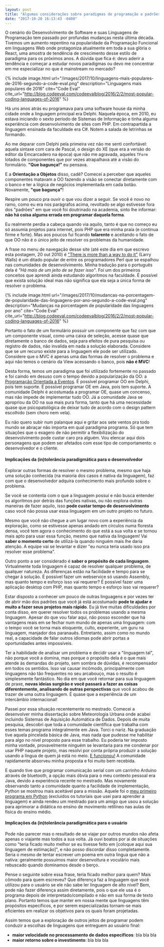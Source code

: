 ```yaml
---
layout: post
title: "Algumas considerações sobre paradigmas de programação e padrões de projeto"
date: "2017-10-20 16:13:43 -0400"
---
```

O cenário do Desenvolvimento de Software e suas Linguagens de Programação tem
passado por profundas mudanças nesta última década. Tivemos um aumento repentino
na popularidade da Programação Funcional em linguagens Web onde protagoniza atualmente
em toda a sua glória o React, uma amostra de tendência de crescimento desse estilo de
paradigma para os próximos anos. A dúvida que fica é: devo aderir a tendência e
começar a estudar novos paradigmas ou devo me concentrar em me especializar no
que é mainstream no mercado?

{% include image.html url="/images/2017/10/linguagens-mais-populares-de-2016-segundo-a-code-eval.png" description="Linguagens mais populares de 2016" cite="Code Eval" cite_url="http://blog.codeeval.com/codeevalblog/2016/2/2/most-popular-coding-languages-of-2016" %}

Há uns anos atrás eu programava para uma software house da minha cidade
onde a linguagem principal era Delphi. Naquela época, em 2010, eu estava iniciando
o sexto período de Sistemas de Informação e tinha alguma experiência com
desenvolvimento de sites com PHP. Em contrapartida a linguagem ensinada da faculdade
era C#. Notem a salada de letrinhas se formando.

Ao me deparar com Delphi pela primeira vez não me senti confortável: aquela
sintaxe com cara de Pascal, o design do XE (que era a versão do editor da
Emcarcadero na época) que não me agravada, aqueles `TForm` lotados de componentes
que por vezes atrapalhava até a visão do formulário. **"Que bagunça!"** eu pensava.

E a **Orientação a Objetos** disso, cadê? Comecei a perceber que aqueles componentes
matavam a OO fazendo a visão se conectar diretamente com o banco e ter a lógica
de negócios implementada em cada botão. Novamente, **"que bagunça"**!

Respire um pouco pra ouvir o que vou dizer a seguir. Se você é novo no ramo,
como eu era nos parágrafos acima, revoltado se algo estivesse fora dos "padrões"
em que você foi doutrinado na academia, sinto lhe informar: **não há coisa alguma
errada em programar daquela forma**.

Eu realmente perdia a cabeça quando via aquilo, tanto é que no começo eu só
assumia projetos para internet, pois PHP que era minha praia (e continua firme
e forte). Mas aos poucos fui ficando **tolarente** e aceitando o fato de que OO não
é o único jeito de resolver os problemas da humanidade.

A frase no menu de navegação desse site (até este dia em que escrevo esta postagem,
20 out 2010) é
["There is more than a way to do it"](https://en.wikipedia.org/wiki/There%27s_more_than_one_way_to_do_it)
(Larry Walls) é um ditado popular de entre os programadores Perl que se espalhou nas comunidades de
desenvolvimento. Minha tradução para o português dela é _"Há mais de um jeito de
se fazer isso"_. Foi um dos primeiros conceitos que aprendi ainda estudando algoritmos
na faculdade. É possível que exista solução ideal mas não significa que ela seja
a única forma de resolver o problema.

{% include image.html url="/images/2017/10/mudancas-na-porcentagem-de-popularidade-das-linguagens-por-ano-segundo-a-code-eval.png" description="Mudanças na porcentagem de popularidade das linguagens por ano" cite="Code Eval" cite_url="http://blog.codeeval.com/codeevalblog/2016/2/2/most-popular-coding-languages-of-2016" %}

Portanto o fato de um formulário possuir um componente que faz com que um
componente visual, como uma caixa de seleção, acesse quase que diretamente
o banco de dados, seja para efeitos de pura pesquisa ou registro de dados,
não invalida em nada a solução elaborada. Considere que se um recurso existe
para a linguagem ele pode ser utilizado. Considere que o MVC é apenas uma das
formas de resolver o problema e aqui não temos o cenário da View acessando o
banco, pois **não é MVC**!

Desta forma, temos um paradigma que foi utilizado fortemente no passado e foi
caindo em desuso com o tempo devido a popularização da OO: a [Programação Orientada
a Eventos](https://pt.wikipedia.org/wiki/Programa%C3%A7%C3%A3o_orientada_a_eventos).
É possível programar OO em Delphi, pois tem suporte. É possível
programar OE em Java, pois tem suporte. A comunidade Delphi é acostumada a programar
OE, quase um concenso, mas não impede de implementar tudo OO. Já a comunidade
Java se apropriou da OO na sua mais pura forma, tanto que há uma necessidade
quase que psicopatológica de deixar tudo de acordo com o design pattern escolhido
(sem choro nem vela).

Eu não quero subir num palanque aqui e gritar aos sete ventos pra todo mundo se
abraçar não importa em qual paradigma programa. Só que tem situações que o
exagero de não permitir a flexibilização do desenvolvimento pode custar caro pra
alguém. Vou elencar aqui dois personagens que podem ser afetados com esse tipo
de comportamento: o desenvolvedor e o cliente.

#### Implicações da (in)tolerância paradigmática para o desenvolvedor

Explorar outras formas de resolver o mesmo problema, mesmo que haja uma solução
conhecida (na maioria dos casos é nativa da linguagem), faz com que o desenvolvedor
adquira conhecimento mais profundo sobre o problema.

Se você se contenta com o que a linguagem possui e não busca entender
os algoritmos por detrás das funções nativas, ou não explora outras maneiras
de fazer aquilo, isso **pode custar tempo de desenvolvimento** caso você não possa
usar essa linguagem em um outro projeto no futuro.

Mesmo que você não chegue a um lugar novo com a experiência da exploração, como
se estivesse apenas andado em círculos numa floresta densa, você tem agora o
conhecimento do que está a sua volta e se tornou mais apto para usar essa
função, mesmo que nativa da linguagem! Vai **saber o momento certo** de utilizá-la
quando ninguém mais lhe daria atenção. A equipe vai se levantar e dizer
"eu nunca teria usado isso pra resolver esse problema".

Outro ponto a ser considerado é **saber o propósito de cada linguagem**. Virtualmente
toda linguagem é capaz de resolver qualquer problema, de qualquer natureza.
As diferenças estão na facilidade e tempo para se chegar à solução. É possível
fazer um webservice só usando Assembly, mas quanto tempo e esforço isso vai
requerer? É possível fazer uma aplicação desktop com PHP, mas quanto tempo e
esforço isso vai requerer?

Estar disposto a conhecer um pouco de outras linguagens e por vezes ter de
abrir mão dos padrões que você já está acostumado **pode te ajudar e muito a fazer
seus projetos mais rápido**. Eu já tive muitas dificuldades por conta disso, em
querer resolver todos os problemas usando a mesma linguagem. Apesar do que vou
falar aqui, não posso esconder que há vantagens reais em se fechar num mundo de
apenas uma linguagem: com o tempo você se torna mais eloquente, culto, experiente,
um guru na linguagem, manjador dos paranauês. Entretanto, assim como no mundo real,
a capacidade de falar outros idiomas pode abrir portas a oportunidades antes
impossíveis.

Ter a habilidade de analisar um problema e decidir usar a "linguagem
tal", não porque você a domina, mas porque o propósito dela é o que mais atende às
demandas do projeto, sem sombra de dúvidas, é recompensador em todos os sentidos.
Isso vai causar incômodo, principalmente com linguagens não tão frequentes no
seu arcabouço, mas o resulto é simplesmente fantástico. No dia em que você retornar
para sua linguagem de praxe, **novas ideias surgirão e você passará a fazer as
coisas diferentemente, analisando de outras perspectivas** que você acabou de
trazer de uma outra linguagem. É quase que a experiência de um intercâmbio
internacional!

Passei por essa situação recentemente no mestrado. Comecei a desenvolver minha
dissertação sobre Meteorologia Urbana onde acabei incluindo Sistemas de Aquisição
Automática de Dados. Depois de muita pesquisa, descobri que toda a comunidade
científica que trabalha com esses temas programa integralmente em Java. Torci o
nariz. Na graduação tive aquela pincelada básica de Java, mas nada que pudesse
me habilitar para algo no nível proposto para esse trabalho. Eu poderia ter
imposto minha vontade, provavelmente ninguém se levantaria para me condenar
por usar PHP naquele projeto, mas resolvi por conta própria produzir a solução
usando a língua de quem já está no meio. [E funcionou!](https://github.com/natanaelsimoes/52n-sos-util)
A comunidade rapidamente absorveu minha proposta e foi muito bem recebida.

E quando tive que programar comunicação serial com um carrinho Arduino
através de bluetooth, a opção mais óbvia para o meu contexto pessoal era Java,
devido a experiência recente no mestrado. Mas novamente observando tanto a
comunidade quanto a facilidade de implementação, Python se mostrou mais aceitável
para a missão. Aquele foi o [meu primeiro programa em Python](https://github.com/ifroariquemes/IFRC)
(excluidos os tutoriais que usei para aprender a linguagem) e ainda rendeu um mestrado para um amigo
que usou a solução para aprimorar a didática no ensino de movimento retilíneo
nas aulas de física do ensino médio.

#### Implicações da (in)tolerância paradigmática para o usuário

Pode não parecer mas o resultado de se viajar por outros mundos não afeta apenas o viajante
mas todos a sua volta. Já ouvi boatos por ai de situações como "teria ficado muito
melhor se eu tivesse feito em [coloque aqui sua linguagem de estimação]", e não posso discordar
disso completamente. Seria o mesmo de tentar escrever um poema em outra lingua que não
a nativa: geralmente possuímos maior desenvoltura e voculário mais rebuscado quando
dominamos desde o berço.

Pense o seguinte sobre essa frase, teria ficado melhor para quem? Mais cômodo para
quem escreveu? Que diferença faz a linguagem que você utilizou para o usuário
se ele não sabe ler linguagem de alto nível? Bem, pode não fazer diferença assim
diretamente, pois o que ele usa é o programa depois de interpretado/compilado e
não em sua forma de texto plano. Portanto temos que manter em nossa mente que
linguagens têm propósitos específicos, e por serem especializadas tornam-se
mais eficientes em realizar os objetivos para os quais foram projetadas.

Assim temos que a exploração de outros jeitos de programar podem conduzir a escolhas
de linguagens que entreguem ao usuário final:
- **maior velocidade no processamento de dados específicos**: bla bla bla
- **maior retorno sobre o investimento**: bla bla bla
